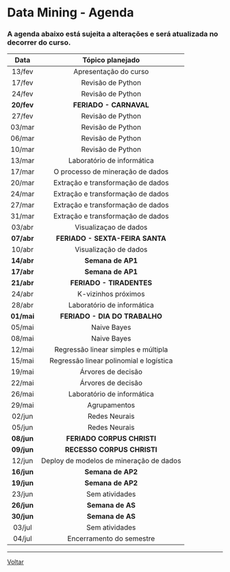 # Data Mining - Agenda

### A agenda abaixo está sujeita a alterações e será atualizada no decorrer do curso.

|  **Data**  |           **Tópico planejado**          |
|:----------:|:---------------------------------------:|
|   13/fev   |          Apresentação do curso          |
|   17/fev   |            Revisão de Python            |
|   24/fev   |            Revisão de Python            |
| **20/fev** |          **FERIADO - CARNAVAL**         |
|   27/fev   |            Revisão de Python            |
|   03/mar   |            Revisão de Python            |
|   06/mar   |            Revisão de Python            |
|   10/mar   |            Revisão de Python            |
|   13/mar   |        Laboratório de informática       |
|   17/mar   |     O processo de mineração de dados    |
|   20/mar   |     Extração e transformação de dados   |
|   24/mar   |     Extração e transformação de dados   |
|   27/mar   |     Extração e transformação de dados   |
|   31/mar   |     Extração e transformação de dados   |
|   03/abr   |          Visualizaçao de dados          |
| **07/abr** |     **FERIADO - SEXTA-FEIRA SANTA**     |
|   10/abr   |          Visualização de dados          |
| **14/abr** |            **Semana de AP1**            |
| **17/abr** |            **Semana de AP1**            |
| **21/abr** |        **FERIADO - TIRADENTES**         |
|   24/abr   |          K-vizinhos próximos            |
|   28/abr   |        Laboratório de informática       |
| **01/mai** |      **FERIADO - DIA DO TRABALHO**      |
|   05/mai   |               Naive Bayes               |
|   08/mai   |               Naive Bayes               |
|   12/mai   |   Regressão linear simples e múltipla   |
|   15/mai   | Regressão linear polinomial e logística |
|   19/mai   |            Árvores de decisão           |
|   22/mai   |            Árvores de decisão           |
|   26/mai   |        Laboratório de informática       |
|   29/mai   |               Agrupamentos              |
|   02/jun   |              Redes Neurais              |
|   05/jun   |              Redes Neurais              |
| **08/jun** |      **FERIADO CORPUS CHRISTI**         |
| **09/jun** |      **RECESSO CORPUS CHRISTI**         |
|   12/jun   | Deploy de modelos de mineração de dados |
| **16/jun** |            **Semana de AP2**            |
| **19/jun** |            **Semana de AP2**            |
|   23/jun   |              Sem atividades             |
| **26/jun** |            **Semana de AS**             |
| **30/jun** |            **Semana de AS**             |
|   03/jul   |              Sem atividades             |
|   04/jul   |         Encerramento do semestre        |

---

[Voltar](https://cassiusf.github.io/ibm0112_datamining/datamining.html)

